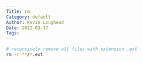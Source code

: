 ```yaml
---
Title: rm
Category: default
Author: Kevin Loughead
Date: 2022-03-17
Tags:
---
```


```bash
# recursively remove all files with extension .ext
rm -r **/*.ext
```
